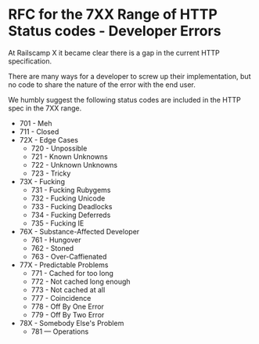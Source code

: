 # RFC for the 7XX Range of HTTP Status codes - Developer Errors

At Railscamp X it became clear there is a gap in the current HTTP specification.

There are many ways for a developer to screw up their implementation, but no code to share the nature of the error with the end user.

We humbly suggest the following status codes are included in the HTTP spec in the 7XX range.

  * 701 - Meh
  * 711 - Closed
  * 72X - Edge Cases
    - 720 - Unpossible
    - 721 - Known Unknowns
    - 722 - Unknown Unknowns
    - 723 - Tricky
  * 73X - Fucking
    - 731 - Fucking Rubygems
    - 732 - Fucking Unicode
    - 733 - Fucking Deadlocks
    - 734 - Fucking Deferreds
    - 735 - Fucking IE
  * 76X - Substance-Affected Developer
    - 761 - Hungover
    - 762 - Stoned
    - 763 - Over-Caffienated
  * 77X - Predictable Problems
    - 771 - Cached for too long
    - 772 - Not cached long enough
    - 773 - Not cached at all
    - 777 - Coincidence
    - 778 - Off By One Error
    - 779 - Off By Two Error
  * 78X - Somebody Else's Problem
    - 781 — Operations
    
